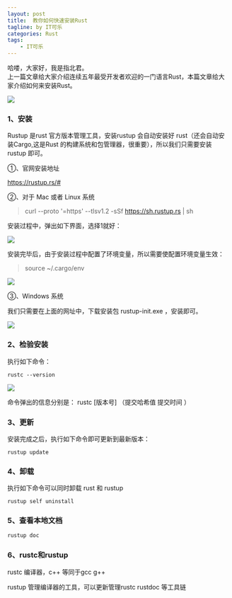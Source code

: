 ```yaml
---
layout: post
title:  教你如何快速安装Rust
tagline: by IT可乐
categories: Rust
tags: 
    - IT可乐
---
```


哈喽，大家好，我是指北君。  
上一篇文章给大家介绍连续五年最受开发者欢迎的一门语言Rust，本篇文章给大家介绍如何来安装Rust。
<!--more-->

![](http://www.javanorth.cn/assets/images/2023/itcoke/rust/rust-01-01.png)

### 1、安装

Rustup 是rust 官方版本管理工具，安装rustup 会自动安装好 rust（还会自动安装Cargo,这是Rust 的构建系统和包管理器，很重要），所以我们只需要安装 rustup 即可。

①、官网安装地址

https://rustup.rs/#

②、对于 Mac 或者 Linux 系统

> curl --proto '=https' --tlsv1.2 -sSf https://sh.rustup.rs | sh



安装过程中，弹出如下界面，选择1就好：

![](http://www.javanorth.cn/assets/images/2023/itcoke/rust/rust-02-01.png)



安装完毕后，由于安装过程中配置了环境变量，所以需要使配置环境变量生效：
> source ~/.cargo/env

![](http://www.javanorth.cn/assets/images/2023/itcoke/rust/rust-02-02.png)

③、Windows 系统

我们只需要在上面的网址中，下载安装包 rustup-init.exe ，安装即可。

![](http://www.javanorth.cn/assets/images/2023/itcoke/rust/rust-02-03.png)
### 2、检验安装

执行如下命令：

```text
rustc --version
```

![](http://www.javanorth.cn/assets/images/2023/itcoke/rust/rust-02-04.png)

命令弹出的信息分别是： rustc  [版本号] （提交哈希值 提交时间 ）

### 3、更新

安装完成之后，执行如下命令即可更新到最新版本：

```
rustup update
```



### 4、卸载

执行如下命令可以同时卸载 rust 和 rustup

```text
rustup self uninstall
```



### 5、查看本地文档

```rust
rustup doc
```

### 6、rustc和rustup
rustc 编译器，c++ 等同于gcc g++

rustup 管理编译器的工具，可以更新管理rustc rustdoc 等工具链

